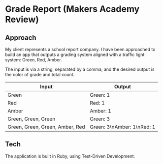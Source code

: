 # Grade Report (Makers Academy Review)

## Approach

My client represents a school report company. I have been approached to build an app that outputs a grading system aligned with a traffic light system: Green, Red, Amber.

The input is via a string, separated by a comma, and the desired output is the color of grade and total count.

| Input   | Output |
|---        |---         |
|Green |Green: 1 |
| Red|Red: 1 |
| Amber| Amber: 1|
| Green, Green, Green |Green: 3 |
|Green, Green, Green, Amber, Red | Green: 3\nAmber: 1\nRed: 1|

## Tech

The application is built in Ruby, using Test-Driven Development. 
 

